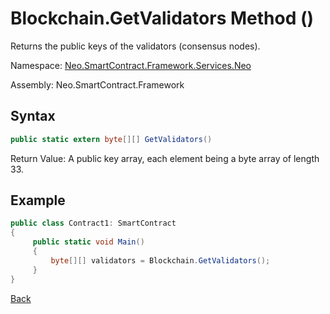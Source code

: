 # Blockchain.GetValidators Method ()

Returns the public keys of the validators (consensus nodes).

Namespace: [Neo.SmartContract.Framework.Services.Neo](../../neo.md)

Assembly: Neo.SmartContract.Framework

## Syntax

```c#
public static extern byte[][] GetValidators()
```

Return Value: A public key array, each element being a byte array of length 33.

## Example

```c#
public class Contract1: SmartContract
{
     public static void Main()
     {
         byte[][] validators = Blockchain.GetValidators();
     }
}
```



[Back](../Blockchain.md)